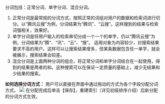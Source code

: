 分词包括：正常分词、单字分词、混合分词。
1. 正常分词是最常规的分词方式，按照正常的词组对用户的数据和检索词进行切分。以“腾讯云搜”为例，分词结果为“腾讯”、“云搜”。这样搜到的结果与检索词强相关，效果好。
2. 单字分词是将用户输入的检索串切分成一个一个的单字，仍以“腾讯云搜”为例，分词结果为“腾”、“讯”、“云”、“搜”。 适用对象为内容较少，对搜索结果要求不高的用户。这样可以让搜索结果增多，但某条数据包含任一单字，就会被展示，搜索结果会较差。
3. 混合分词是上面两种分词的组合，将正常分词和单字分词结合在一起使用，得到的结果是两者的和。这种搜索可以在保证一定质量的基础上，减少无结果和少结果的搜索。

**如何选择分词方式：**
用户可以直接在界面中通过拖动的方式为各个字段分配分词方式。
![](https://main.qcloudimg.com/raw/237bd6ed225de95bdccac9ed973ebca4.png)
在分配完成后单击【保存】，重建索引（详见初级排序介绍）后新分配的分词方式生效。
